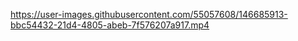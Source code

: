 

https://user-images.githubusercontent.com/55057608/146685913-bbc54432-21d4-4805-abeb-7f576207a917.mp4

